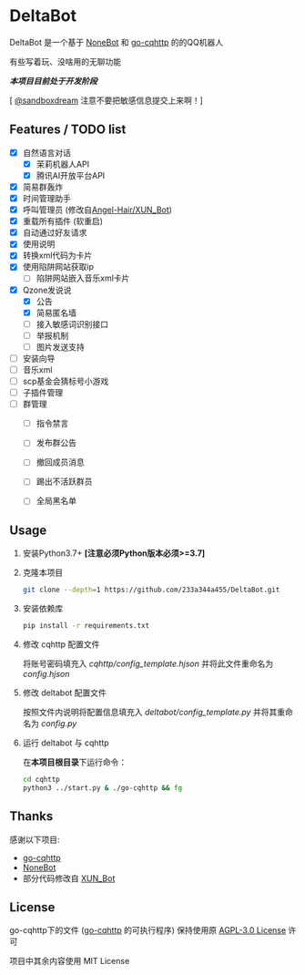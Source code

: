 # DeltaBot

DeltaBot 是一个基于 [NoneBot](https://github.com/nonebot/nonebot) 和 [go-cqhttp](https://github.com/Mrs4s/go-cqhttp) 的的QQ机器人

有些写着玩、没啥用的无聊功能

***本项目目前处于开发阶段***

[ [@sandboxdream](https://github.com/sandboxdream) 注意不要把敏感信息提交上来啊！]



## Features / TODO list

- [x] 自然语言对话
  - [x] 茉莉机器人API
  - [x] 腾讯AI开放平台API
- [x] 简易群轰炸
- [x] 时间管理助手
- [x] 呼叫管理员 (修改自[Angel-Hair/XUN_Bot](https://github.com/Angel-Hair/XUN_Bot/blob/master/xunbot/plugins/call_admin))
- [x] 重载所有插件 (软重启)
- [x] 自动通过好友请求
- [x] 使用说明
- [x] 转换xml代码为卡片
- [x] 使用陷阱网站获取ip
  - [ ] 陷阱网站嵌入音乐xml卡片
- [x] Qzone发说说
  - [x] 公告
  - [x] 简易匿名墙
  - [ ] 接入敏感词识别接口
  - [ ] 举报机制
  - [ ] 图片发送支持
- [ ] 安装向导
- [ ] 音乐xml
- [ ] scp基金会猜标号小游戏
- [ ] 子插件管理
- [ ] 群管理
  - [ ] 指令禁言
  - [ ] 发布群公告
  - [ ] 撤回成员消息
  - [ ] 踢出不活跃群员
  - [ ] 全局黑名单 


## Usage

1. 安装Python3.7+ **[注意必须Python版本必须>=3.7]**

2. 克隆本项目

   ```bash
   git clone --depth=1 https://github.com/233a344a455/DeltaBot.git
   ```

3. 安装依赖库

   ```bash
   pip install -r requirements.txt
   ```

4. 修改 cqhttp 配置文件

   将账号密码填充入 *cqhttp/config_template.hjson* 并将此文件重命名为 *config.hjson*

5. 修改 deltabot 配置文件

   按照文件内说明将配置信息填充入 *deltabot/config_template.py* 并将其重命名为 *config.py*

6. 运行 deltabot 与 cqhttp

   在**本项目根目录**下运行命令：

   ```bash
   cd cqhttp
   python3 ../start.py & ./go-cqhttp && fg
   ```



## Thanks

感谢以下项目:

- [go-cqhttp](https://github.com/Mrs4s/go-cqhttp)
- [NoneBot](https://github.com/nonebot/nonebot)
- 部分代码修改自 [XUN_Bot](https://github.com/Angel-Hair/XUN_Bot)



## License

go-cqhttp下的文件 ([go-cqhttp](https://github.com/Mrs4s/go-cqhttp) 的可执行程序) 保持使用原 [AGPL-3.0 License](https://github.com/Mrs4s/go-cqhttp/blob/master/LICENSE) 许可

项目中其余内容使用 MIT License

